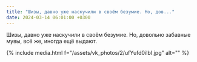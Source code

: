```yaml
---
title: "Шизы, давно уже наскучили в своём безумие. Но, дов..."
date: 2024-03-14 06:01:00 +0300
---
```


Шизы, давно уже наскучили в своём безумие. Но, довольно забавные мувы, всё же, иногда ещё выдают.

{% include media.html f="/assets/vk_photos/2/ufYufd0iIbI.jpg" alt="" %}
